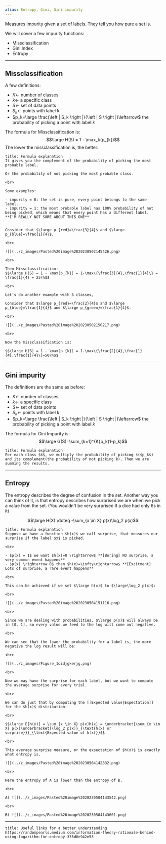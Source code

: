 ```yaml
---
alias: Entropy, Gini, Gini impurity
---
```


Measures impurity given a set of labels. They tell you how pure a set is.


We will cover a few impurity functions:
- Missclassification
- Gini Index
- Entropy

---

## Missclassification

A few definitions:

- $K \leftarrow$ number of classes 
- $k\leftarrow$ a specific class
- $S \leftarrow$ set of data points
- $S_k \leftarrow$ points with label k
- $p_k=\large \frac{\left | S_k \right |}{\left | S \right |}\leftarrow$ the probability of picking a point with label $k$


The formula for Missclassification is:
$$\large H(S) = 1 - \max_k(p_{k})$$
The lower the missclassification is, the better.

```ad-hint
title: Formula explanation
It gives you the complement of the probability of picking the most probable label.

Or the probability of not picking the most probable class.

<br>

Some examples:

- impurity = 0: the set is pure, every point belongs to the same label.
- impurity = 1: the most probable label has 100% probability of not being picked, which means that every point has a different label. **I'M REALLY NOT SURE ABOUT THIS ONE**
```

```ad-example

Consider that $\large p_{red}=\frac{3}{4}$ and $\large p_{blue}=\frac{1}{4}$.

<br>

![](../z_images/Pasted%20image%2020230502145426.png)

<br>

Then Missclassification:
$$\large H(S) = 1 - \max(p_{k}) = 1-\max\{\frac{3}{4},\frac{1}{4}\} = \frac{1}{4} = 25\%$$

<br>

Let's do another example with 3 classes,

Consider that $\large p_{red}=\frac{2}{4}$ and $\large p_{blue}=\frac{1}{4}$ and $\large p_{green}=\frac{1}{4}$.

<br>

![](../z_images/Pasted%20image%2020230502150217.png)

<br>

Now the missclassification is:

$$\large H(S) = 1 - \max(p_{k}) = 1-\max\{\frac{2}{4},\frac{1}{4},\frac{1}{4}\}=50\%$$
```

---

## Gini impurity

The definitions are the same as before:

- $K \leftarrow$ number of classes 
- $k\leftarrow$ a specific class
- $S \leftarrow$ set of data points
- $S_k \leftarrow$ points with label k
- $p_k=\large \frac{\left | S_k \right |}{\left | S \right |}\leftarrow$ the probability of picking a point with label $k$

The formula for Gini Impurity is:
$$\large G(S)=\sum_{k=1}^{K}p_k(1-p_k)$$

```ad-hint
title: Formula explanation
For each class $k$, we multiply the probability of picking k($p_k$) and its complement(the probability of not picking k). Then we are summing the results.
```

---

## Entropy

The entropy describes the degree of confusion in the set.
Another way you can think of it, is that entropy describes how surprised we are when we pick a value from the set. (You wouldn't be very surprised if a dice had only 6s in it)

$$\large H(X) \doteq -\sum_{x \in X} p(x)\log_2 p(x)$$


```ad-hint
title: Formula explanation
Suppose we have a function $h(x)$ we call surprise, that measures our surprise if the label $x$ is picked.

<br>

- $p(x) = 1$ we want $h(x)=0 \rightarrow$ **[Boring] NO surprise, a very common event happens**
- $p(x) \rightarrow 0$ then $h(x)=\infty\rightarrow$ **[Excitment] Lots of surprise, a rare event happens**

<br>

This can be achieved if we set $\large h(x)$ to $\large\log_2 p(x)$:

<br>

![](../z_images/Pasted%20image%2020230504151116.png)

<br>

Since we are dealing with probabilities, $\large p(x)$ will always be in [0, 1], so every value we feed to the log will come out negative.

<br>

We can see that the lower the probability for a label is, the more negative the log result will be:

<br>

![](../z_images/Figure_1oidjgkerjg.png)

<br>

Now we may have the surprise for each label, but we want to compute the average surprise for every trial.

<br>

We can do just that by computing the [[Expected value|Expectation]] for the $h(x)$ distribution:

<br>

$$\large E[h(x)] = \sum_{x \in X} p(x)h(x) = \underbracket{\sum_{x \in X} p(x)\underbracket{\log_2 p(x)}_{\text{h(x) or surprise}}}_{\text{Expected value of h(x)}}$$

<br>

This average surprise measure, or the expectation of $h(x)$ is exactly what entropy is.
```

```ad-example
![](../z_images/Pasted%20image%2020230504142832.png)

<br>

Here the entropy of A is lower than the entropy of B.

<br>

A) ![](../z_images/Pasted%20image%2020230504143542.png)

<br>

B) ![](../z_images/Pasted%20image%2020230504143601.png)
```


---

```ad-seealso
title: Useful links for a better understanding
https://randompearls.medium.com/information-theory-rationale-behind-using-logarithm-for-entropy-335d8e942e53
```
